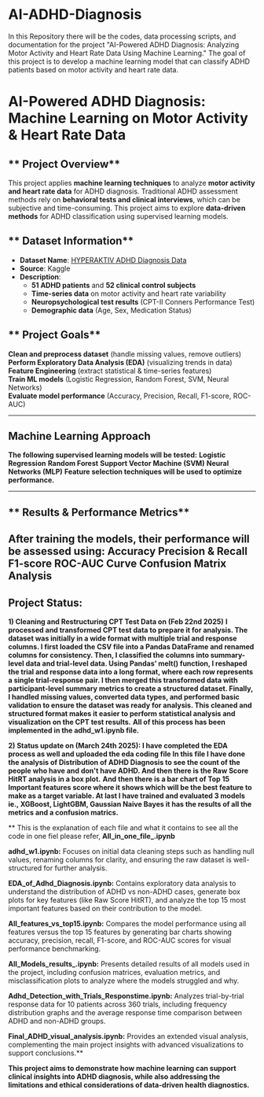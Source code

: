 # AI-ADHD-Diagnosis
In this Repository there will be the codes, data processing scripts, and documentation for the project "AI-Powered ADHD Diagnosis: Analyzing Motor Activity and Heart Rate Data Using Machine Learning." The goal of this project is to develop a machine learning model that can classify ADHD patients based on motor activity and heart rate data.
# AI-Powered ADHD Diagnosis: Machine Learning on Motor Activity & Heart Rate Data

## ** Project Overview**
This project applies **machine learning techniques** to analyze **motor activity and heart rate data** for ADHD diagnosis. Traditional ADHD assessment methods rely on **behavioral tests and clinical interviews**, which can be subjective and time-consuming. This project aims to explore **data-driven methods** for ADHD classification using supervised learning models.

## ** Dataset Information**
- **Dataset Name**: [HYPERAKTIV ADHD Diagnosis Data](https://www.kaggle.com/datasets/arashnic/adhd-diagnosis-data)
- **Source**: Kaggle  
- **Description**:  
  - **51 ADHD patients** and **52 clinical control subjects**  
  - **Time-series data** on motor activity and heart rate variability  
  - **Neuropsychological test results** (CPT-II Conners Performance Test)  
  - **Demographic data** (Age, Sex, Medication Status)  

## ** Project Goals**
**Clean and preprocess dataset** (handle missing values, remove outliers)  
**Perform Exploratory Data Analysis (EDA)** (visualizing trends in data)  
**Feature Engineering** (extract statistical & time-series features)  
**Train ML models** (Logistic Regression, Random Forest, SVM, Neural Networks)  
**Evaluate model performance** (Accuracy, Precision, Recall, F1-score, ROC-AUC)  

---
## **Machine Learning Approach**
**The following supervised learning models will be tested:**
**Logistic Regression**
**Random Forest**
**Support Vector Machine (SVM)**
**Neural Networks (MLP)**
**Feature selection techniques will be used to optimize performance.**

---
## ** Results & Performance Metrics**
**After training the models, their performance will be assessed using:**
**Accuracy**
**Precision & Recall**
**F1-score**
**ROC-AUC Curve**
**Confusion Matrix Analysis**
---
## **Project Status:**
**1) Cleaning and Restructuring CPT Test Data on (Feb 22nd 2025)**
**I processed and transformed CPT test data to prepare it for analysis. The dataset was initially in a wide format with multiple trial and response columns. I first loaded the CSV file into a Pandas DataFrame and renamed columns for consistency. Then, I classified the columns into summary-level data and trial-level data. Using Pandas’ melt() function, I reshaped the trial and response data into a long format, where each row represents a single trial-response pair. I then merged this transformed data with participant-level summary metrics to create a structured dataset. Finally, I handled missing values, converted data types, and performed basic validation to ensure the dataset was ready for analysis. This cleaned and structured format makes it easier to perform statistical analysis and visualization on the CPT test results.**
****All of this process has been implemented in the adhd_w1.ipynb file.****

**2) Status update on (March 24th 2025): I have completed the EDA process as well and uploaded the eda coding file In this file I have done the analysis of Distribution of ADHD Diagnosis to see the count of the people who have and don't have ADHD. And then there is the Raw Score HitRT analysis in a box plot.**
**And then there is a bar chart of Top 15 Important features score where it shows which will be the best feature to make as a target variable. At last I have trained and evaluated 3 models ie., **XGBoost, LightGBM, Gaussian Naive Bayes** it has the results of all the metrics and a confusion matrics.**

 **
This is the explanation of each file and what it contains to see all the code in one fiel please refer, **All_in_one_file_.ipynb**

**adhd_w1.ipynb:** Focuses on initial data cleaning steps such as handling null values, renaming columns for clarity, and ensuring the raw dataset is well-structured for further analysis.

**EDA_of_Adhd_Diagnosis.ipynb:** Contains exploratory data analysis to understand the distribution of ADHD vs non-ADHD cases, generate box plots for key features (like Raw Score HitRT), and analyze the top 15 most important features based on their contribution to the model.

**All_features_vs_top15.ipynb:** Compares the model performance using all features versus the top 15 features by generating bar charts showing accuracy, precision, recall, F1-score, and ROC-AUC scores for visual performance benchmarking.

**All_Models_results_.ipynb:** Presents detailed results of all models used in the project, including confusion matrices, evaluation metrics, and misclassification plots to analyze where the models struggled and why.

**Adhd_Detection_with_Trials_Responstime.ipynb:** Analyzes trial-by-trial response data for 10 patients across 360 trials, including frequency distribution graphs and the average response time comparison between ADHD and non-ADHD groups.

**Final_ADHD_visual_analysis.ipynb:** Provides an extended visual analysis, complementing the main project insights with advanced visualizations to support conclusions.**

**This project aims to demonstrate how machine learning can support clinical insights into ADHD diagnosis, while also addressing the limitations and ethical considerations of data-driven health diagnostics.**
